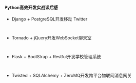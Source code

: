 #### **Python高效开发实战读后感**
* Django + PostgreSQL开发移动 Twitter
```


```


* Tornado + jQuery开发WebSocket聊天室
```


```


* Flask + BootStrap + Restful开发学校管理系统
```


```


* Twisted + SQLAlchemy + ZeroMQ开发跨平台物联网消息网关
```


```
